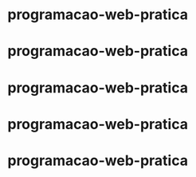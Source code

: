 # programacao-web-pratica
# programacao-web-pratica
# programacao-web-pratica
# programacao-web-pratica
# programacao-web-pratica
